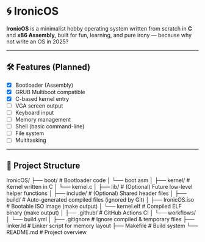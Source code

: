 # 🌀 IronicOS

**IronicOS** is a minimalist hobby operating system written from scratch in **C** and **x86 Assembly**, built for fun, learning, and pure irony — because why not write an OS in 2025?

---

## 🛠 Features (Planned)

- [x] Bootloader (Assembly)
- [x] GRUB Multiboot compatible
- [x] C-based kernel entry
- [ ] VGA screen output
- [ ] Keyboard input
- [ ] Memory management
- [ ] Shell (basic command-line)
- [ ] File system
- [ ] Multitasking

---

## 📁 Project Structure
IronicOS/
├── boot/                  # Bootloader code
│   └── boot.asm
│
├── kernel/                # Kernel written in C
│   └── kernel.c
│
├── lib/                   # (Optional) Future low-level helper functions
│
├── include/               # (Optional) Shared header files
│
├── build/                 # Auto-generated compiled files (ignored by Git)
│   ├── IronicOS.iso       # Bootable ISO image (make output)
│   └── kernel.elf         # Compiled ELF binary (make output)
│
├── .github/               # GitHub Actions CI
│   └── workflows/
│       └── build.yml
│
├── .gitignore             # Ignore compiled & temporary files
├── linker.ld              # Linker script for memory layout
├── Makefile               # Build system
└── README.md              # Project overview